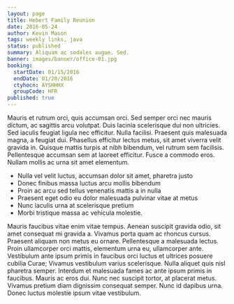 ```yaml
---
layout: page
title: Hebert Family Reunion
date: 2016-05-24
author: Kevin Mason
tags: weekly links, java
status: published
summary: Aliquam ac sodales augue. Sed.
banner: images/banner/office-01.jpg
booking:
  startDate: 01/15/2016
  endDate: 01/20/2016
  ctyhocn: AYSHHHX
  groupCode: HFR
published: true
---
```

Mauris et rutrum orci, quis accumsan orci. Sed semper orci nec mauris dictum, ac sagittis arcu volutpat. Duis lacinia scelerisque dui non ultricies. Sed iaculis feugiat ligula nec efficitur. Nulla facilisi. Praesent quis malesuada magna, a feugiat dui. Phasellus efficitur lectus metus, sit amet viverra velit gravida in. Quisque mattis turpis at nibh bibendum, vel rutrum sem facilisis. Pellentesque accumsan sem at laoreet efficitur. Fusce a commodo eros. Nullam mollis ac urna sit amet elementum.

* Nulla vel velit luctus, accumsan dolor sit amet, pharetra justo
* Donec finibus massa luctus arcu mollis bibendum
* Proin ac arcu sed tellus venenatis mattis a in nulla
* Praesent eget odio eu dolor malesuada pulvinar vitae at metus
* Nunc iaculis urna at scelerisque pretium
* Morbi tristique massa ac vehicula molestie.

Mauris faucibus vitae enim vitae tempus. Aenean suscipit gravida odio, sit amet consequat mi gravida a. Vivamus porta quam ac rhoncus cursus. Praesent aliquam non metus eu ornare. Pellentesque a malesuada lectus. Proin ullamcorper orci mattis, elementum urna eu, ullamcorper ante. Vestibulum ante ipsum primis in faucibus orci luctus et ultrices posuere cubilia Curae; Vivamus vestibulum varius scelerisque. Nulla aliquet quis nisl pharetra semper. Interdum et malesuada fames ac ante ipsum primis in faucibus. Mauris ac eros dui. Nunc nec suscipit tortor, at placerat metus. Vivamus pretium diam dignissim consequat semper. Nunc id dapibus urna. Donec luctus molestie ipsum vitae vestibulum.
